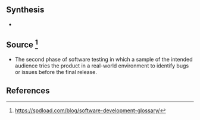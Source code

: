 ## Synthesis
- 
## Source [^1]
- The second phase of software testing in which a sample of the intended audience tries the product in a real-world environment to identify bugs or issues before the final release.
## References

[^1]: https://spdload.com/blog/software-development-glossary/